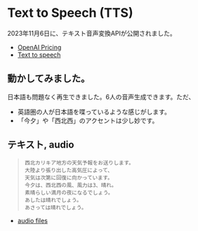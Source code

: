 # Text to Speech (TTS)

2023年11月6日に、テキスト音声変換APIが公開されました。

- [OpenAI Pricing](https://openai.com/pricing)
- [Text to speech](https://platform.openai.com/docs/guides/text-to-speech)


## 動かしてみました。

日本語も問題なく再生できました。6人の音声生成できます。ただ、

- 英語圏の人が日本語を喋っているような感じがします。
- 「今夕」や「西北西」のアクセントは少し妙です。

## テキスト, audio

>     西北カリキア地方の天気予報をお送りします。
>     大陸より張り出した高気圧によって、
>     天気は次第に回復に向かっています。
>     今夕は、西北西の風、風力は3、晴れ。
>     素晴らしい満月の夜になるでしょう。
>     あしたは晴れでしょう。
>     あさっては晴れでしょう。


- [audio files](./mp3)

